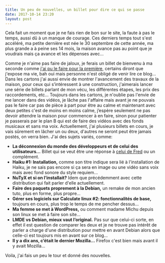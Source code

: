 ```yaml
---
title: Un peu de nouvelles, un billet pour dire ce qui se passe
date: 2017-10-14 23:20
layout: post
---
```


Cela fait un moment que je ne fais rien de bon sur le site, la faute à
pas le temps, aussi dû à un manque de courage. Ces derniers temps tout
s'est accéléré, ma petite dernière est née le 30 septembre de cette
année, ma plus grande a à peine ses 14 mois, la maison avance pas au
point que je voudrais mais ça avance et les dépenses avec...  
<!--more-->  
Comme je n'aime pas faire de jaloux, je ferais un billet de bienvenu à
ma seconde comme [j'ai pu le faire pour la
première](http://passiongnulinux.tuxfamily.org/2016/07/30/bienvenue-a-toi-juju/),
certains diront que j'expose ma vie, bah oui mais personne n'est obligé
de venir lire ce blog... Dans les cartons j'ai aussi envie de montrer
l'avancement des travaux de la maison, pour ceux qui s’intéressent à une
construction, j'aimerais lancer une série de billets parlant de mon
vécu, les différentes étapes, les prix des raccordements, etc...
Toujours dans les cartons, je n'oublie pas l'envie de me lancer dans des
vidéos, je lâche pas l'affaire mais avant je ne pouvais pas le faire car
pas de pièce à part pour être au calme et maintenant avec deux petites
c'est de moins en moins calme, j’espère seulement ne pas devoir attendre
la maison pour commencer à en faire, sinon pour patienter je passerais
par le plan B qui est de faire des vidéos avec des fonds musicaux et
sans ma voix. Actuellement, j'ai plusieurs billets en cours, je vais
sûrement en lâcher un ou deux, d'autres ne seront peut être jamais
postés, on verra bien. J'ai des sujets variés, comme:

-   **La déconnexion du monde des développeurs et de celui des
    utilisateurs…** Billet qui se veut être une réponse à [celui de
    Fred](http://frederic.bezies.free.fr/blog/?p=16663) ou
    un complément.
-   **Haiku \#1: Installation,** comme son titre indique sera lié à
    l'installation de Haiku, je ne sais pas encore si ça sera en image
    ou une vidéo sans voix mais avec fond sonore du style requiem...
-   **NuTyX et si on l’installait?** Idem que précédemment avec cette
    distribution qui fait parler d'elle actuellement.
-   **Faire des paquets proprement à la Debian,** un remake de mon
    ancien tuto, plus en forme, plus propre...
-   **Gérer ses logiciels sur Calculate linux \#2: fonctionnalités de
    base,** toujours en cours, plus trop le temps de me
    pencher dessus...
-   **Ma femme se met à WordPress,** ou comment madame Michu depuis son
    linux se met à faire son site...
-   **LMDE vs Debian, mieux vaut l’original.** Pas sur que celui-ci
    sorte, en effet il est question de comparer les deux et je ne trouve
    pas intérêt de parler a charge d'une distribution pour mettre en
    avant Debian alors que celle-ci est toujours mis en avant sur
    ce blog...
-   **Il y a dix ans, c’était le dernier Mozilla…** Firefox c'est bien
    mais avant il y avait Mozilla...

Voila, j'ai fais un peu le tour et donné des nouvelles.  
